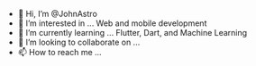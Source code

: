 - 👋 Hi, I’m @JohnAstro
- 👀 I’m interested in ... Web and mobile development
- 🌱 I’m currently learning ... Flutter, Dart, and Machine Learning
- 💞️ I’m looking to collaborate on ...
- 📫 How to reach me ...

<!---
JohnAstro/JohnAstro is a ✨ special ✨ repository because its `README.md` (this file) appears on your GitHub profile.
You can click the Preview link to take a look at your changes.
--->
